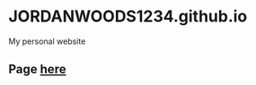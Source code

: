 # JORDANWOODS1234.github.io
My personal website
## Page [here](https://JORDANWOODS1234.github.io/index.html)
